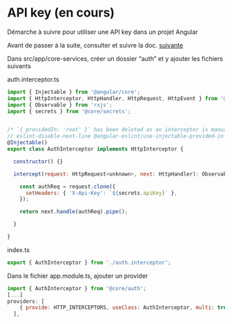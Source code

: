 # API key (en cours)

Démarche à suivre pour utiliser une API key dans un projet Angular


Avant de passer à la suite, consulter et suivre la doc. [suivante](/doc/fichier-secrets-dans-une-appli-angular-1nPUc3ypVL)


Dans src/app/core-services, créer un dossier “auth” et y ajouter les fichiers suivants


auth.interceptor.ts

```javascript
import { Injectable } from '@angular/core';
import { HttpInterceptor, HttpHandler, HttpRequest, HttpEvent } from '@angular/common/http';
import { Observable } from 'rxjs';
import { secrets } from '@core/secrets';


/* `{ providedIn: 'root' }` has been deleted as an interceptor is manually provided in `AppModule` */
// eslint-disable-next-line @angular-eslint/use-injectable-provided-in
@Injectable()
export class AuthInterceptor implements HttpInterceptor {

  constructor() {}

  intercept(request: HttpRequest<unknown>, next: HttpHandler): Observable<HttpEvent<unknown>> {

    const authReq = request.clone({
      setHeaders: { 'X-Api-Key': `${secrets.apiKey}` },
    });

    return next.handle(authReq).pipe();

  }

}
```


index.ts

```javascript
export { AuthInterceptor } from './auth.interceptor';
```


Dans le fichier app.module.ts, ajouter un provider 

```javascript
import { AuthInterceptor } from '@core/auth';
[...]
providers: [
    { provide: HTTP_INTERCEPTORS, useClass: AuthInterceptor, multi: true },
  ],
```


